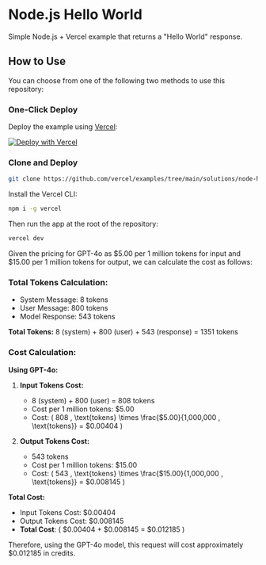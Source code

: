 # Node.js Hello World

Simple Node.js + Vercel example that returns a "Hello World" response.

## How to Use

You can choose from one of the following two methods to use this repository:

### One-Click Deploy

Deploy the example using [Vercel](https://vercel.com?utm_source=github&utm_medium=readme&utm_campaign=vercel-examples):

[![Deploy with Vercel](https://vercel.com/button)](https://vercel.com/new/git/external?repository-url=https://github.com/vercel/examples/tree/main/solutions/node-hello-world&project-name=node-hello-world&repository-name=node-hello-world)

### Clone and Deploy

```bash
git clone https://github.com/vercel/examples/tree/main/solutions/node-hello-world
```

Install the Vercel CLI:

```bash
npm i -g vercel
```

Then run the app at the root of the repository:

```bash
vercel dev
```

Given the pricing for GPT-4o as $5.00 per 1 million tokens for input and $15.00 per 1 million tokens for output, we can calculate the cost as follows:

### Total Tokens Calculation:
- System Message: 8 tokens
- User Message: 800 tokens
- Model Response: 543 tokens

**Total Tokens:**
8 (system) + 800 (user) + 543 (response) = 1351 tokens

### Cost Calculation:

**Using GPT-4o:**

1. **Input Tokens Cost:**
   - 8 (system) + 800 (user) = 808 tokens
   - Cost per 1 million tokens: $5.00
   - Cost: \( 808 \, \text{tokens} \times \frac{\$5.00}{1,000,000 \, \text{tokens}} = \$0.00404 \)

2. **Output Tokens Cost:**
   - 543 tokens
   - Cost per 1 million tokens: $15.00
   - Cost: \( 543 \, \text{tokens} \times \frac{\$15.00}{1,000,000 \, \text{tokens}} = \$0.008145 \)

**Total Cost:**
- Input Tokens Cost: \$0.00404
- Output Tokens Cost: \$0.008145
- **Total Cost**: \( \$0.00404 + \$0.008145 = \$0.012185 \)

Therefore, using the GPT-4o model, this request will cost approximately \$0.012185 in credits.
